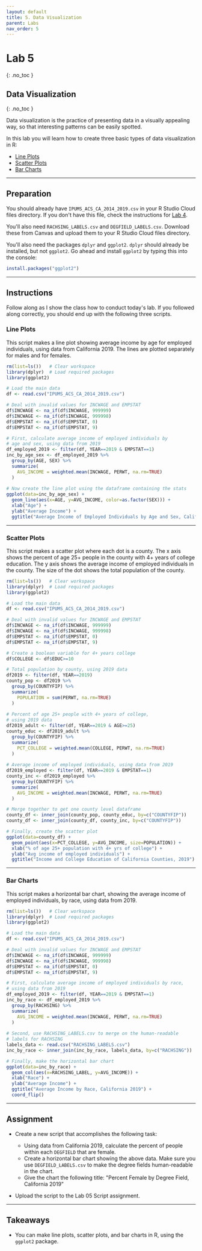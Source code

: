 ```yaml
---
layout: default
title: 5. Data Visualization
parent: Labs
nav_order: 5
---
```


# Lab 5
{: .no_toc }

## Data Visualization
{: .no_toc }

Data visualization is the practice of presenting data in a visually appealing way, so that interesting patterns can be easily spotted.

In this lab you will learn how to create three basic types of data visualization in R:
- [Line Plots](#line-plots)
- [Scatter Plots](#scatter-plots)
- [Bar Charts](#bar-charts)

---

## Preparation

You should already have `IPUMS_ACS_CA_2014_2019.csv` in your R Studio Cloud files directory. If you don't have this file, check the instructions for [Lab 4](/docs/labs/lab04).

You'll also need `RACHSING_LABELS.csv` and `DEGFIELD_LABELS.csv`. Download these from Canvas and upload them to your R Studio Cloud files directory.

You'll also need the packages `dplyr` and `ggplot2`. `dplyr` should already be installed, but not `ggplot2`. Go ahead and install `ggplot2` by typing this into the console:

```r
install.packages("ggplot2")
```

---

## Instructions

Follow along as I show the class how to conduct today's lab.  If you followed along correctly, you should end up with the following three scripts.

### Line Plots

This script makes a line plot showing average income by age for employed individuals, using data from California 2019.  The lines are plotted separately for males and for females.

```r
rm(list=ls())   # Clear workspace
library(dplyr)  # Load required packages
library(ggplot2)

# Load the main data
df <- read.csv("IPUMS_ACS_CA_2014_2019.csv")

# Deal with invalid values for INCWAGE and EMPSTAT
df$INCWAGE <- na_if(df$INCWAGE, 999999)
df$INCWAGE <- na_if(df$INCWAGE, 999998)
df$EMPSTAT <- na_if(df$EMPSTAT, 0)
df$EMPSTAT <- na_if(df$EMPSTAT, 9)

# First, calculate average income of employed individuals by
# age and sex, using data from 2019
df_employed_2019 <- filter(df, YEAR==2019 & EMPSTAT==1) 
inc_by_age_sex <- df_employed_2019 %>%
  group_by(AGE, SEX) %>%
  summarize(
    AVG_INCOME = weighted.mean(INCWAGE, PERWT, na.rm=TRUE)
  )
  
# Now create the line plot using the dataframe containing the stats
ggplot(data=inc_by_age_sex) +
  geom_line(aes(x=AGE, y=AVG_INCOME, color=as.factor(SEX))) + 
  xlab("Age") + 
  ylab("Average Income") + 
  ggtitle("Average Income of Employed Individuals by Age and Sex, California 2019")
```

---

### Scatter Plots

This script makes a scatter plot where each dot is a county. The x axis shows the percent of age 25+ people in the county with 4+ years of college education. The y axis shows the average income of employed individuals in the county. The size of the dot shows the total population of the county.


```r
rm(list=ls())   # Clear workspace
library(dplyr)  # Load required packages
library(ggplot2)

# Load the main data
df <- read.csv("IPUMS_ACS_CA_2014_2019.csv")

# Deal with invalid values for INCWAGE and EMPSTAT
df$INCWAGE <- na_if(df$INCWAGE, 999999)
df$INCWAGE <- na_if(df$INCWAGE, 999998)
df$EMPSTAT <- na_if(df$EMPSTAT, 0)
df$EMPSTAT <- na_if(df$EMPSTAT, 9)

# Create a boolean variable for 4+ years college
df$COLLEGE <- df$EDUC>=10

# Total population by county, using 2019 data
df2019 <- filter(df, YEAR==2019)
county_pop <- df2019 %>%
  group_by(COUNTYFIP) %>%
  summarize(
    POPULATION = sum(PERWT, na.rm=TRUE)
  )
  
# Percent of age 25+ people with 4+ years of college,
# using 2019 data
df2019_adult <- filter(df, YEAR==2019 & AGE>=25)
county_educ <- df2019_adult %>%
  group_by(COUNTYFIP) %>%
  summarize(
    PCT_COLLEGE = weighted.mean(COLLEGE, PERWT, na.rm=TRUE)
  )
  
# Average income of employed individuals, using data from 2019
df2019_employed <- filter(df, YEAR==2019 & EMPSTAT==1)
county_inc <- df2019_employed %>%
  group_by(COUNTYFIP) %>%
  summarize(
    AVG_INCOME = weighted.mean(INCWAGE, PERWT, na.rm=TRUE)
  )

# Merge together to get one county level dataframe
county_df <- inner_join(county_pop, county_educ, by=c("COUNTYFIP"))
county_df <- inner_join(county_df, county_inc, by=c("COUNTYFIP"))

# Finally, create the scatter plot
ggplot(data=county_df) +
  geom_point(aes(x=PCT_COLLEGE, y=AVG_INCOME, size=POPULATION)) +
  xlab("% of age 25+ population with 4+ yrs of college") + 
  ylab("Avg income of employed individuals") + 
  ggtitle("Income and College Education of California Counties, 2019")
```

---

### Bar Charts

This script makes a horizontal bar chart, showing the average income of employed individuals, by race, using data from 2019.

```r
rm(list=ls())   # Clear workspace
library(dplyr)  # Load required packages
library(ggplot2)

# Load the main data
df <- read.csv("IPUMS_ACS_CA_2014_2019.csv")

# Deal with invalid values for INCWAGE and EMPSTAT
df$INCWAGE <- na_if(df$INCWAGE, 999999)
df$INCWAGE <- na_if(df$INCWAGE, 999998)
df$EMPSTAT <- na_if(df$EMPSTAT, 0)
df$EMPSTAT <- na_if(df$EMPSTAT, 9)

# First, calculate average income of employed individuals by race,  
# using data from 2019
df_employed_2019 <- filter(df, YEAR==2019 & EMPSTAT==1)
inc_by_race <- df_employed_2019 %>%
  group_by(RACHSING) %>%
  summarize(
    AVG_INCOME = weighted.mean(INCWAGE, PERWT, na.rm=TRUE)
  )
  
# Second, use RACHSING_LABELS.csv to merge on the human-readable
# labels for RACHSING
labels_data <- read.csv("RACHSING_LABELS.csv")
inc_by_race <- inner_join(inc_by_race, labels_data, by=c("RACHSING"))

# Finally, make the horizontal bar chart
ggplot(data=inc_by_race) + 
  geom_col(aes(x=RACHSING_LABEL, y=AVG_INCOME)) + 
  xlab("Race") + 
  ylab("Average Income") + 
  ggtitle("Average Income by Race, California 2019") +
  coord_flip()
```

---

## Assignment

- Create a new script that accomplishes the following task:
	- Using data from California 2019, calculate the percent of people within each `DEGFIELD` that are female. 
	- Create a horizontal bar chart showing the above data. Make sure you use `DEGFIELD_LABELS.csv` to make the degree fields human-readable in the chart.
	- Give the chart the following title: "Percent Female by Degree Field, California 2019"

- Upload the script to the Lab 05 Script assignment.

---

## Takeaways

- You can make line plots, scatter plots, and bar charts in R, using the `ggplot2` package.


